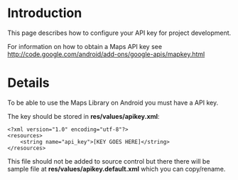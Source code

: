 # Introduction #

This page describes how to configure your API key for project development.

For information on how to obtain a Maps API key see http://code.google.com/android/add-ons/google-apis/mapkey.html

# Details #
To be able to use the Maps Library on Android you must have a API key.

The key should be stored in **res/values/apikey.xml**:
```
<?xml version="1.0" encoding="utf-8"?>
<resources>
    <string name="api_key">[KEY GOES HERE]</string>
</resources>
```

This file should not be added to source control but there there will be sample file at **res/values/apikey.default.xml** which you can copy/rename.